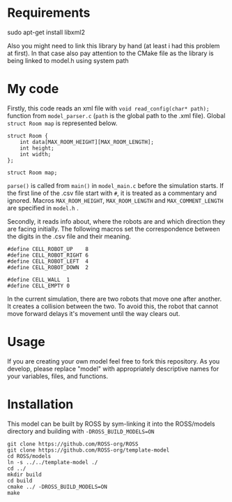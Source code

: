 # Requirements
sudo apt-get install libxml2

Also you might need to link this library by hand (at least i had this problem at first). In that case also pay attention to the CMake file as the library is being linked to model.h using system path

# My code
Firstly,
this code reads an xml file with `void read_config(char* path);` function from `model_parser.c` (`path` is the global path to the .xml file). Global `struct Room map` is represented below.

```
struct Room {
	int data[MAX_ROOM_HEIGHT][MAX_ROOM_LENGTH];
	int height;
	int width;
};

struct Room map;
```
`parse()` is called from `main()` in `model_main.c` before the simulation starts. If the first line of the .csv file start with `#`, it is treated as a commentary and ignored. Macros `MAX_ROOM_HEIGHT`, `MAX_ROOM_LENGTH` and `MAX_COMMENT_LENGTH` are specified in  `model.h` .

Secondly, 
it reads info about, where the robots are and which direction they are facing initially. The following macros set the correspondence between the digits in the .csv file and their meaning.
```
#define CELL_ROBOT_UP    8
#define CELL_ROBOT_RIGHT 6
#define CELL_ROBOT_LEFT  4
#define CELL_ROBOT_DOWN  2

#define CELL_WALL  1
#define CELL_EMPTY 0
```
In the current simulation, there are two robots that move one after another. It creates a collision between the two. To avoid this, the robot that cannot move forward delays it's movement until the way clears out.

# Usage

If you are creating your own model feel free to fork this repository.
As you develop, please replace "model" with appropriately descriptive names for your variables, files, and functions.

# Installation

This model can be built by ROSS by sym-linking it into the ROSS/models directory and building with `-DROSS_BUILD_MODELS=ON`

``` shell
git clone https://github.com/ROSS-org/ROSS
git clone https://github.com/ROSS-org/template-model
cd ROSS/models
ln -s ../../template-model ./
cd ../
mkdir build
cd build 
cmake ../ -DROSS_BUILD_MODELS=ON
make
```
